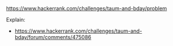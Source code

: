 https://www.hackerrank.com/challenges/taum-and-bday/problem

Explain:

- https://www.hackerrank.com/challenges/taum-and-bday/forum/comments/475086
